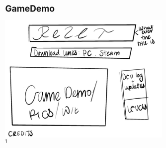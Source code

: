 # GameDemo
![wireframe_for_game_webpage](https://github.com/CodeMell/GameDemo/blob/main/img/wireframe_for_game_webpage.png)1

